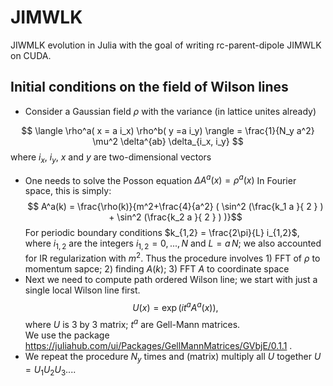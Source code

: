 # JIMWLK

JIWMLK evolution in Julia with the goal of writing rc-parent-dipole JIMWLK on CUDA. 


## Initial conditions on the field of Wilson lines

* Consider a Gaussian field $\rho$ with the variance (in lattice unites already) 

$$ \langle \rho^a( x = a i_x) \rho^b( y =a i_y) \rangle = \frac{1}{N_y a^2} \mu^2 \delta^{ab} \delta_{i_x, i_y} $$
where $i_x$, $i_y$, $x$ and $y$ are two-dimensional vectors  
* One needs to solve the Posson equation  $\Delta A^a(x) = \rho^a(x)$
In Fourier space, this is simply: 
$$ A^a(k) = \frac{\rho(k)}{m^2+\frac{4}{a^2} ( \sin^2 (\frac{k_1 a }{ 2 } )  + \sin^2 (\frac{k_2 a }{ 2 } ) )}$$
For periodic boundary conditions $k_{1,2} = \frac{2\pi}{L} i_{1,2}$, where $i_{1,2}$ are the integers $i_{1,2}=0,...,N$ and $L=a \, N$; we also accounted for IR regularization with $m^2$. 
Thus the procedure involves 1) FFT of $\rho$ to momentum sapce; 2) finding $A(k)$; 3) FFT $A$  to coordinate space 
* Next we need to compute path ordered Wilson line; we start with just a single local Wilson line first. 
$$ U(x) = \exp (i t^a A^a(x)), $$ where $U$ is 3 by 3 matrix; $t^a$ are Gell-Mann matrices.    
We use the package https://juliahub.com/ui/Packages/GellMannMatrices/GVbjE/0.1.1 . 
* We repeat the procedure $N_y$ times and (matrix) multiply all $U$ together $U = U_1 U_2 U_3 ...$.   


